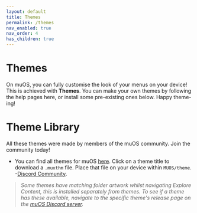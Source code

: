 ```yaml
---
layout: default
title: Themes
permalink: /themes
nav_enabled: true
nav_order: 4
has_children: true
---
```


# Themes
On muOS, you can fully customise the look of your menus on your device! This is achieved with **Themes**. 
You can make your own themes by following the help pages here, or install some pre-existing ones below. Happy theme-ing!

# Theme Library

All these themes were made by members of the muOS community. Join the community today!

- You can find all themes for muOS [here](https://theme.muos.dev/).  Click on a theme title to download a `.muxthm` file. Place that file on your device within `MUOS/theme`.
-[Discord Community](https://discord.gg/muos).

> *Some themes have matching folder artwork whilst navigating Explore Content, this is installed separately from themes. To see if a theme has these available, navigate to the specific theme's release page on the [muOS Discord server](https://discord.gg/muos).*
